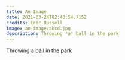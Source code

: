 ```yaml
---
title: An Image
date: 2021-03-24T02:43:54.715Z
credits: Eric Russell
image: an-image/abcd.jpg
description: Throwing *a* ball in the park
---
```


Throwing a ball in the park
